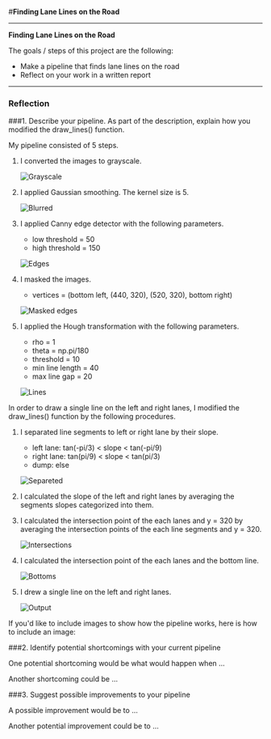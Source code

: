 #**Finding Lane Lines on the Road** 

---

**Finding Lane Lines on the Road**

The goals / steps of this project are the following:
* Make a pipeline that finds lane lines on the road
* Reflect on your work in a written report


[//]: # (Image References)

[image1]: ./examples/grayscale.jpg "Grayscale"
[grayimg]: ./examples/grayimg.png "Grayscale"
[blurred]: ./examples/blurred.png "Blurred"
[edges]: ./examples/edges.png "Edges"
[masked_edges]: ./examples/masked_edges.png "Masked edges"
[lines]: ./examples/lines.png "Lines"
[separate]: ./examples/separate.png "Separeted"
[intersection]: ./examples/intersection.png "Intersections"
[bottom]: ./examples/bottom.png "Bottoms"
[output]: ./examples/output.png "Output"

---

### Reflection

###1. Describe your pipeline. As part of the description, explain how you modified the draw_lines() function.

My pipeline consisted of 5 steps.

1) I converted the images to grayscale.

    ![][grayimg]

2) I applied Gaussian smoothing. The kernel size is 5.

    ![][blurred]

3) I applied Canny edge detector with the following parameters.
   - low threshold = 50
   - high threshold = 150

   ![][edges]

4) I masked the images.
   - vertices = (bottom left, (440, 320), (520, 320), bottom right)

   ![][masked_edges]

5) I applied the Hough transformation with the following parameters.
   - rho = 1
   - theta = np.pi/180
   - threshold = 10
   - min line length = 40
   - max line gap = 20

   ![][lines]

In order to draw a single line on the left and right lanes, I modified the draw_lines() function by the following procedures.

1) I separated line segments to left or right lane by their slope.
   - left lane: tan(-pi/3) < slope < tan(-pi/9)
   - right lane: tan(pi/9) < slope < tan(pi/3)
   - dump: else

   ![][separate]

2) I calculated the slope of the left and right lanes by averaging the segments slopes categorized into them.

3) I calculated the intersection point of the each lanes and y = 320 by averaging the intersection points of the each line segments and y = 320.

    ![][intersection]

4) I calculated the intersection point of the each lanes and the bottom line.

    ![][bottom]

5) I drew a single line on the left and right lanes.

    ![][output]

If you'd like to include images to show how the pipeline works, here is how to include an image: 


###2. Identify potential shortcomings with your current pipeline


One potential shortcoming would be what would happen when ... 

Another shortcoming could be ...


###3. Suggest possible improvements to your pipeline

A possible improvement would be to ...

Another potential improvement could be to ...
